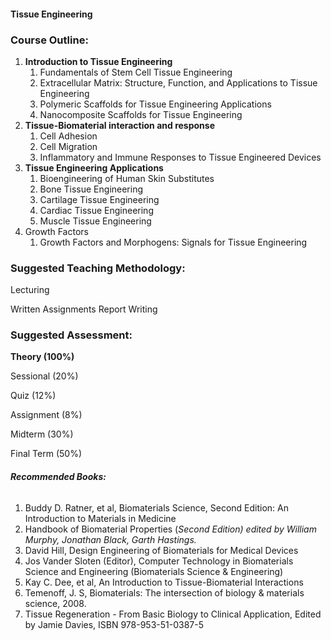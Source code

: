 #### **Tissue Engineering**


### **Course Outline:**
1. **Introduction to Tissue Engineering**
   1. Fundamentals of Stem Cell Tissue Engineering
   1. Extracellular Matrix: Structure, Function, and Applications to Tissue Engineering
   1. Polymeric Scaffolds for Tissue Engineering Applications
   1. Nanocomposite Scaffolds for Tissue Engineering
1. **Tissue-Biomaterial interaction and response**
   1. Cell Adhesion
   1. Cell Migration
   1. Inflammatory and Immune Responses to Tissue Engineered Devices
1. **Tissue Engineering Applications**
   1. Bioengineering of Human Skin Substitutes
   1. Bone Tissue Engineering
   1. Cartilage Tissue Engineering
   1. Cardiac Tissue Engineering
   1. Muscle Tissue Engineering
5. Growth Factors
   1. Growth Factors and Morphogens: Signals for Tissue Engineering
### **Suggested Teaching Methodology:**
Lecturing

Written Assignments Report Writing
### **Suggested Assessment:**
**Theory (100%)**

Sessional (20%)

Quiz (12%)

Assignment (8%)

Midterm (30%)

Final Term (50%)
###### **Recommended Books:**
1. Buddy D. Ratner, et al, Biomaterials Science, Second Edition: An Introduction to Materials in Medicine
1. Handbook of Biomaterial Properties (*Second Edition) edited by William Murphy, Jonathan Black, Garth Hastings.*
1. David Hill, Design Engineering of Biomaterials for Medical Devices
1. Jos Vander Sloten (Editor), Computer Technology in Biomaterials Science and Engineering (Biomaterials Science & Engineering)
1. Kay C. Dee, et al, An Introduction to Tissue-Biomaterial Interactions
1. Temenoff, J. S, Biomaterials: The intersection of biology & materials science, 2008.
1. Tissue Regeneration - From Basic Biology to Clinical Application, Edited by Jamie Davies, ISBN 978-953-51-0387-5
